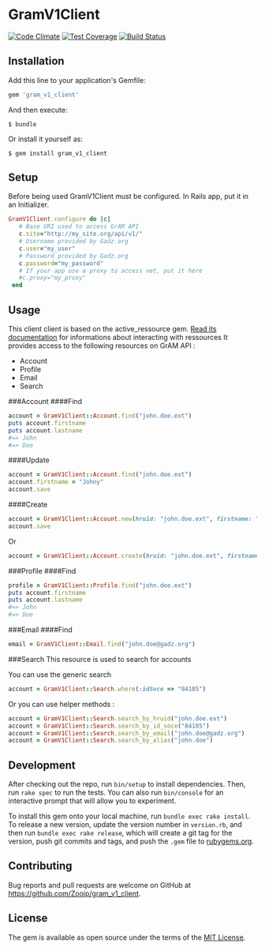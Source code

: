 # GramV1Client
[![Code Climate](https://codeclimate.com/github/Zooip/gram_v1_client/badges/gpa.svg)](https://codeclimate.com/github/Zooip/gram_v1_client) [![Test Coverage](https://codeclimate.com/github/Zooip/gram_v1_client/badges/coverage.svg)](https://codeclimate.com/github/Zooip/gram_v1_client/coverage) [![Build Status](https://travis-ci.org/Zooip/gram_v1_client.svg?branch=master)](https://travis-ci.org/Zooip/gram_v1_client)
## Installation

Add this line to your application's Gemfile:

```ruby
gem 'gram_v1_client'
```

And then execute:

    $ bundle

Or install it yourself as:

    $ gem install gram_v1_client

## Setup
  
  Before being used GramV1Client must be configured. In Rails app, put it in an Initializer.

```ruby
GramV1Client.configure do |c|
   # Base URI used to access GrAM API
   c.site="http://my_site.org/api/v1/"
   # Username provided by Gadz.org
   c.user="my_user"
   # Password provided by Gadz.org
   c.password="my_password"
   # If your app use a proxy to access net, put it here
   #c.proxy="my_proxy"
 end
```
## Usage

This client client is based on the active_ressource gem. [Read its documentation](https://github.com/rails/activeresource) for informations about interacting with ressources
It provides access to the following resources on GrAM API :

 - Account
 - Profile
 - Email
 - Search

###Account
####Find
```ruby
account = GramV1Client::Account.find("john.doe.ext")
puts account.firstname
puts account.lastname
#=> John
#=> Doe
```
####Update
```ruby
account = GramV1Client::Account.find("john.doe.ext")
account.firstname = "Johny"
account.save
```

####Create
```ruby
account = GramV1Client::Account.new(hruid: "john.doe.ext", firstname: "John", lastname: "Doe")
account.save
```
Or
```ruby
account = GramV1Client::Account.create(hruid: "john.doe.ext", firstname: "John", lastname: "Doe")
```

###Profile
####Find
```ruby
profile = GramV1Client::Profile.find("john.doe.ext")
puts account.firstname
puts account.lastname
#=> John
#=> Doe
```

###Email
####Find
```ruby
email = GramV1Client::Email.find("john.doe@gadz.org")
```

###Search
This resource is used to search for accounts

You can use the generic search
```ruby
account = GramV1Client::Search.where(:idSoce => "84185")
```

Or you can use helper methods :
```ruby
account = GramV1Client::Search.search_by_hruid("john.doe.ext")
account = GramV1Client::Search.search_by_id_soce("84185")
account = GramV1Client::Search.search_by_email("john.doe@gadz.org")
account = GramV1Client::Search.search_by_alias("john.doe")
```
## Development

After checking out the repo, run `bin/setup` to install dependencies. Then, run `rake spec` to run the tests. You can also run `bin/console` for an interactive prompt that will allow you to experiment.

To install this gem onto your local machine, run `bundle exec rake install`. To release a new version, update the version number in `version.rb`, and then run `bundle exec rake release`, which will create a git tag for the version, push git commits and tags, and push the `.gem` file to [rubygems.org](https://rubygems.org).

## Contributing

Bug reports and pull requests are welcome on GitHub at https://github.com/Zooip/gram_v1_client.


## License

The gem is available as open source under the terms of the [MIT License](http://opensource.org/licenses/MIT).


